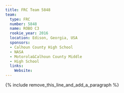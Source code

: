 ```yaml
---
title: FRC Team 5848
team:
  type: FRC
  number: 5848
  name: ROBO C3
  rookie_year: 2016
  location: Edison, Georgia, USA
  sponsors:
  - Calhoun County High School
  - NASA
  - Motorola&Calhoun County Middle
  - High School
  links:
    Website:
---
```


{% include remove_this_line_and_add_a_paragraph %}